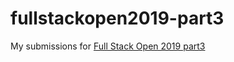 # fullstackopen2019-part3

My submissions for [Full Stack Open 2019 part3](https://fullstackopen.com/en/part3/)
